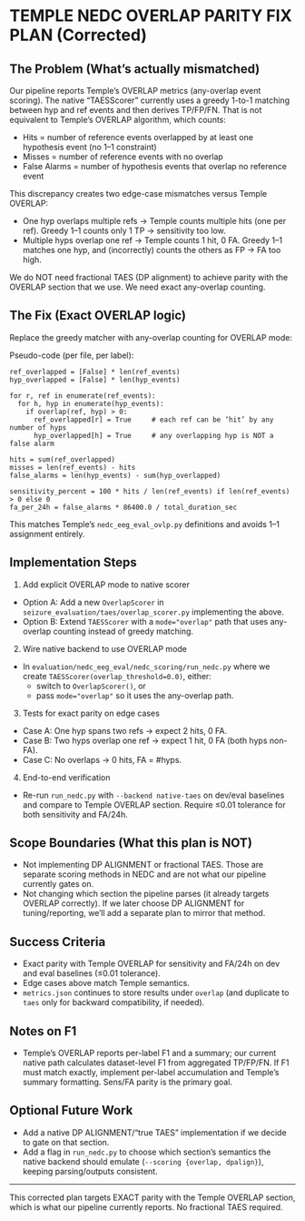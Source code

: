 # TEMPLE NEDC OVERLAP PARITY FIX PLAN (Corrected)

## The Problem (What’s actually mismatched)

Our pipeline reports Temple’s OVERLAP metrics (any-overlap event scoring). The native “TAESScorer” currently uses a greedy 1-to-1 matching between hyp and ref events and then derives TP/FP/FN. That is not equivalent to Temple’s OVERLAP algorithm, which counts:
- Hits = number of reference events overlapped by at least one hypothesis event (no 1–1 constraint)
- Misses = number of reference events with no overlap
- False Alarms = number of hypothesis events that overlap no reference event

This discrepancy creates two edge-case mismatches versus Temple OVERLAP:
- One hyp overlaps multiple refs → Temple counts multiple hits (one per ref). Greedy 1–1 counts only 1 TP → sensitivity too low.
- Multiple hyps overlap one ref → Temple counts 1 hit, 0 FA. Greedy 1–1 matches one hyp, and (incorrectly) counts the others as FP → FA too high.

We do NOT need fractional TAES (DP alignment) to achieve parity with the OVERLAP section that we use. We need exact any-overlap counting.

## The Fix (Exact OVERLAP logic)

Replace the greedy matcher with any-overlap counting for OVERLAP mode:

Pseudo-code (per file, per label):
```
ref_overlapped = [False] * len(ref_events)
hyp_overlapped = [False] * len(hyp_events)

for r, ref in enumerate(ref_events):
  for h, hyp in enumerate(hyp_events):
    if overlap(ref, hyp) > 0:
      ref_overlapped[r] = True     # each ref can be ‘hit’ by any number of hyps
      hyp_overlapped[h] = True     # any overlapping hyp is NOT a false alarm

hits = sum(ref_overlapped)
misses = len(ref_events) - hits
false_alarms = len(hyp_events) - sum(hyp_overlapped)

sensitivity_percent = 100 * hits / len(ref_events) if len(ref_events) > 0 else 0
fa_per_24h = false_alarms * 86400.0 / total_duration_sec
```

This matches Temple’s `nedc_eeg_eval_ovlp.py` definitions and avoids 1–1 assignment entirely.

## Implementation Steps

1) Add explicit OVERLAP mode to native scorer
- Option A: Add a new `OverlapScorer` in `seizure_evaluation/taes/overlap_scorer.py` implementing the above.
- Option B: Extend `TAESScorer` with a `mode="overlap"` path that uses any-overlap counting instead of greedy matching.

2) Wire native backend to use OVERLAP mode
- In `evaluation/nedc_eeg_eval/nedc_scoring/run_nedc.py` where we create `TAESScorer(overlap_threshold=0.0)`, either:
  - switch to `OverlapScorer()`, or
  - pass `mode="overlap"` so it uses the any-overlap path.

3) Tests for exact parity on edge cases
- Case A: One hyp spans two refs → expect 2 hits, 0 FA.
- Case B: Two hyps overlap one ref → expect 1 hit, 0 FA (both hyps non-FA).
- Case C: No overlaps → 0 hits, FA = #hyps.

4) End-to-end verification
- Re-run `run_nedc.py` with `--backend native-taes` on dev/eval baselines and compare to Temple OVERLAP section. Require ≤0.01 tolerance for both sensitivity and FA/24h.

## Scope Boundaries (What this plan is NOT)

- Not implementing DP ALIGNMENT or fractional TAES. Those are separate scoring methods in NEDC and are not what our pipeline currently gates on.
- Not changing which section the pipeline parses (it already targets OVERLAP correctly). If we later choose DP ALIGNMENT for tuning/reporting, we’ll add a separate plan to mirror that method.

## Success Criteria

- Exact parity with Temple OVERLAP for sensitivity and FA/24h on dev and eval baselines (≤0.01 tolerance).
- Edge cases above match Temple semantics.
- `metrics.json` continues to store results under `overlap` (and duplicate to `taes` only for backward compatibility, if needed).

## Notes on F1

- Temple’s OVERLAP reports per-label F1 and a summary; our current native path calculates dataset-level F1 from aggregated TP/FP/FN. If F1 must match exactly, implement per-label accumulation and Temple’s summary formatting. Sens/FA parity is the primary goal.

## Optional Future Work

- Add a native DP ALIGNMENT/“true TAES” implementation if we decide to gate on that section.
- Add a flag in `run_nedc.py` to choose which section’s semantics the native backend should emulate (`--scoring {overlap, dpalign}`), keeping parsing/outputs consistent.

---

This corrected plan targets EXACT parity with the Temple OVERLAP section, which is what our pipeline currently reports. No fractional TAES required.
